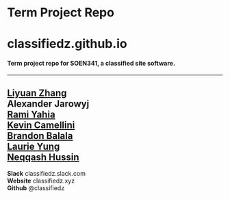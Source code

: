 # Term Project Repo 
# classifiedz.github.io   
#### Term project repo for SOEN341, a classified site software.  

___  
[Liyuan Zhang](https://github.com/Swallow666)  
Alexander Jarowyj  
[Rami Yahia](https://github.com/rami186)  
[Kevin	Camellini](https://github.com/kcamcam)  
[Brandon	Balala](https://github.com/BrandonBalala)  
[Laurie Yung](https://github.com/laurie-y)  
[Neqqash	Hussin](https://github.com/neqqash)  
---  
**Slack**     classifiedz.slack.com  
**Website**   classifiedz.xyz  
**Github**    @classifiedz  
